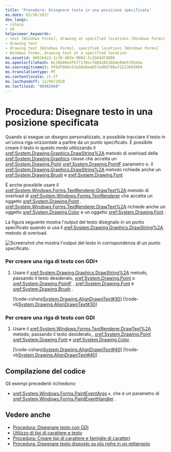 ```yaml
---
title: 'Procedura: Disegnare testo in una posizione specificata'
ms.date: 03/30/2017
dev_langs:
- csharp
- vb
helpviewer_keywords:
- text [Windows Forms], drawing at specified locations [Windows Forms]
- drawing text
- drawing text [Windows Forms], specified locations [Windows Forms]
- Windows Forms, drawing text at a specified location
ms.assetid: 60816423-1c38-465e-980d-2c2b64d74086
ms.openlocfilehash: 0c36b00e4f6f71f0ecf8042853bb8e99e57854da
ms.sourcegitcommit: 9f6df084c53a3da0ea657ed0d708a72213683084
ms.translationtype: MT
ms.contentlocale: it-IT
ms.lasthandoff: 12/09/2020
ms.locfileid: "96962668"
---
```

# <a name="how-to-draw-text-at-a-specified-location"></a>Procedura: Disegnare testo in una posizione specificata
Quando si esegue un disegno personalizzato, è possibile tracciare il testo in un'unica riga orizzontale a partire da un punto specificato. È possibile creare il testo in questo modo utilizzando il <xref:System.Drawing.Graphics.DrawString%2A> metodo di overload della <xref:System.Drawing.Graphics> classe che accetta un <xref:System.Drawing.Point> <xref:System.Drawing.PointF> parametro o. Il <xref:System.Drawing.Graphics.DrawString%2A> metodo richiede anche un <xref:System.Drawing.Brush> e <xref:System.Drawing.Font>  
  
 È anche possibile usare il <xref:System.Windows.Forms.TextRenderer.DrawText%2A> metodo di overload di <xref:System.Windows.Forms.TextRenderer> che accetta un oggetto <xref:System.Drawing.Point> . <xref:System.Windows.Forms.TextRenderer.DrawText%2A> richiede anche un oggetto <xref:System.Drawing.Color> e un oggetto <xref:System.Drawing.Font> .  
  
 La figura seguente mostra l'output del testo disegnato in un punto specificato quando si usa il <xref:System.Drawing.Graphics.DrawString%2A> metodo di overload.  
  
 ![Screenshot che mostra l'output del testo in corrispondenza di un punto specificato.](./media/how-to-draw-text-at-a-specified-location/font-text-specified-point.png)  
  
### <a name="to-draw-a-line-of-text-with-gdi"></a>Per creare una riga di testo con GDI+  
  
1. Usare il <xref:System.Drawing.Graphics.DrawString%2A> metodo, passando il testo desiderato, <xref:System.Drawing.Point> o <xref:System.Drawing.PointF> , <xref:System.Drawing.Font> e <xref:System.Drawing.Brush> .  
  
     [!code-csharp[System.Drawing.AlignDrawnText#30](~/samples/snippets/csharp/VS_Snippets_Winforms/System.Drawing.AlignDrawnText/CS/Form1.cs#30)]
     [!code-vb[System.Drawing.AlignDrawnText#30](~/samples/snippets/visualbasic/VS_Snippets_Winforms/System.Drawing.AlignDrawnText/VB/Form1.vb#30)]  
  
### <a name="to-draw-a-line-of-text-with-gdi"></a>Per creare una riga di testo con GDI  
  
1. Usare il <xref:System.Windows.Forms.TextRenderer.DrawText%2A> metodo, passando il testo desiderato,, <xref:System.Drawing.Point> <xref:System.Drawing.Font> e <xref:System.Drawing.Color> .  
  
     [!code-csharp[System.Drawing.AlignDrawnText#40](~/samples/snippets/csharp/VS_Snippets_Winforms/System.Drawing.AlignDrawnText/CS/Form1.cs#40)]
     [!code-vb[System.Drawing.AlignDrawnText#40](~/samples/snippets/visualbasic/VS_Snippets_Winforms/System.Drawing.AlignDrawnText/VB/Form1.vb#40)]  
  
## <a name="compiling-the-code"></a>Compilazione del codice  
 Gli esempi precedenti richiedono:  
  
- <xref:System.Windows.Forms.PaintEventArgs>  `e`, che è un parametro di <xref:System.Windows.Forms.PaintEventHandler> .  
  
## <a name="see-also"></a>Vedere anche

- [Procedura: Disegnare testo con GDI](how-to-draw-text-with-gdi.md)
- [Utilizzo di tipi di carattere e testo](using-fonts-and-text.md)
- [Procedura: Creare tipi di carattere e famiglie di caratteri](how-to-construct-font-families-and-fonts.md)
- [Procedura: Disegnare testo disposto su più righe in un rettangolo](how-to-draw-wrapped-text-in-a-rectangle.md)
